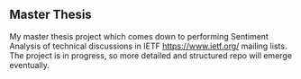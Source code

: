 ## Master Thesis

My master thesis project which comes down to performing Sentiment Analysis of technical discussions in IETF https://www.ietf.org/ mailing lists. 
The project is in progress, so more detailed and structured repo will emerge eventually. 
